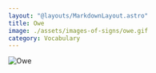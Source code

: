 ```yaml
---
layout: "@layouts/MarkdownLayout.astro"
title: Owe
image: ./assets/images-of-signs/owe.gif
category: Vocabulary
---
```


![Owe](@signs/owe.gif)
